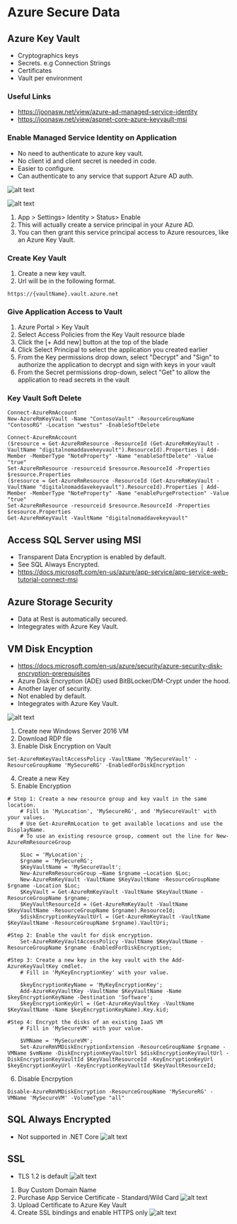 # Azure Secure Data

## Azure Key Vault
* Cryptographics keys
* Secrets. e.g Connection Strings
* Certificates 
* Vault per environment

### Useful Links
* https://joonasw.net/view/azure-ad-managed-service-identity
* https://joonasw.net/view/aspnet-core-azure-keyvault-msi

### Enable Managed Service Identity on Application
* No need to authenticate to azure key vault.
* No client id and client secret is needed in code.
* Easier to configure.
* Can authenticate to any service that support Azure AD auth.

![alt text](img/msi.png "MSI")

![alt text](img/dev.png "MSI Development")

1. App > Settings> Identity > Status> Enable
2. This will actually create a service principal in your Azure AD.
3. You can then grant this service principal access to Azure resources, like an Azure Key Vault.

### Create Key Vault
1. Create a new key vault.
2. Url will be in the following format.
```
https://{vaultName}.vault.azure.net
```

### Give Application Access to Vault
1. Azure Portal > Key Vault
2. Select Access Policies from the Key Vault resource blade
3. Click the [+ Add new] button at the top of the blade
4. Click Select Principal to select the application you created earlier
5. From the Key permissions drop down, select "Decrypt" and "Sign" to authorize the application to decrypt and sign with keys in your vault
6. From the Secret permissions drop-down, select "Get" to allow the application to read secrets in the vault

### Key Vault Soft Delete
```
Connect-AzureRmAccount
New-AzureRmKeyVault -Name "ContosoVault" -ResourceGroupName "ContosoRG" -Location "westus" -EnableSoftDelete

Connect-AzureRmAccount
($resource = Get-AzureRmResource -ResourceId (Get-AzureRmKeyVault -VaultName "digitalnomaddavekeyvault").ResourceId).Properties | Add-Member -MemberType "NoteProperty" -Name "enableSoftDelete" -Value "true"
Set-AzureRmResource -resourceid $resource.ResourceId -Properties $resource.Properties
($resource = Get-AzureRmResource -ResourceId (Get-AzureRmKeyVault -VaultName "digitalnomaddavekeyvault").ResourceId).Properties | Add-Member -MemberType "NoteProperty" -Name "enablePurgeProtection" -Value "true"
Set-AzureRmResource -resourceid $resource.ResourceId -Properties $resource.Properties
Get-AzureRmKeyVault -VaultName "digitalnomaddavekeyvault"
```

## Access SQL Server using MSI
* Transparent Data Encryption is enabled by default.
* See SQL Always Encrypted.
* https://docs.microsoft.com/en-us/azure/app-service/app-service-web-tutorial-connect-msi

## Azure Storage Security
* Data at Rest is automatically secured.
* Integegrates with Azure Key Vault.

## VM Disk Encyption
* https://docs.microsoft.com/en-us/azure/security/azure-security-disk-encryption-prerequisites
* Azure Disk Encryption (ADE) used BitBLocker/DM-Crypt under the hood.
* Another layer of security.
* Not enabled by default.
* Integegrates with Azure Key Vault.

![alt text](img/vm.png "vm")

1. Create new Windows Server 2016 VM
2. Download RDP file
3. Enable Disk Encryption on Vault
```
Set-AzureRmKeyVaultAccessPolicy -VaultName 'MySecureVault' -ResourceGroupName 'MySecureRG' -EnabledForDiskEncryption
```
4. Create a new Key
5. Enable Encryption
```
# Step 1: Create a new resource group and key vault in the same location.
    # Fill in 'MyLocation', 'MySecureRG', and 'MySecureVault' with your values.
    # Use Get-AzureRmLocation to get available locations and use the DisplayName.
    # To use an existing resource group, comment out the line for New-AzureRmResourceGroup

    $Loc = 'MyLocation';
    $rgname = 'MySecureRG';
    $KeyVaultName = 'MySecureVault'; 
    New-AzureRmResourceGroup –Name $rgname –Location $Loc;
    New-AzureRmKeyVault -VaultName $KeyVaultName -ResourceGroupName $rgname -Location $Loc;
    $KeyVault = Get-AzureRmKeyVault -VaultName $KeyVaultName -ResourceGroupName $rgname;
    $KeyVaultResourceId = (Get-AzureRmKeyVault -VaultName $KeyVaultName -ResourceGroupName $rgname).ResourceId;
    $diskEncryptionKeyVaultUrl = (Get-AzureRmKeyVault -VaultName $KeyVaultName -ResourceGroupName $rgname).VaultUri;

#Step 2: Enable the vault for disk encryption.
    Set-AzureRmKeyVaultAccessPolicy -VaultName $KeyVaultName -ResourceGroupName $rgname -EnabledForDiskEncryption;

#Step 3: Create a new key in the key vault with the Add-AzureKeyVaultKey cmdlet.
    # Fill in 'MyKeyEncryptionKey' with your value.

    $keyEncryptionKeyName = 'MyKeyEncryptionKey';
    Add-AzureKeyVaultKey -VaultName $KeyVaultName -Name $keyEncryptionKeyName -Destination 'Software';
    $keyEncryptionKeyUrl = (Get-AzureKeyVaultKey -VaultName $KeyVaultName -Name $keyEncryptionKeyName).Key.kid;

#Step 4: Encrypt the disks of an existing IaaS VM
    # Fill in 'MySecureVM' with your value. 

    $VMName = 'MySecureVM';
    Set-AzureRmVMDiskEncryptionExtension -ResourceGroupName $rgname -VMName $vmName -DiskEncryptionKeyVaultUrl $diskEncryptionKeyVaultUrl -DiskEncryptionKeyVaultId $KeyVaultResourceId -KeyEncryptionKeyUrl $keyEncryptionKeyUrl -KeyEncryptionKeyVaultId $KeyVaultResourceId;
```
6. Disable Encrpytion
```
Disable-AzureRmVMDiskEncryption -ResourceGroupName 'MySecureRG' -VMName 'MySecureVM' -VolumeType "all"
```

## SQL Always Encrypted
* Not supported in .NET Core
![alt text](img/ae.png "ae")

## SSL
* TLS 1.2 is default
![alt text](img/tls.png "TLS")

1. Buy Custom Domain Name
2. Purchase App Service Certificate - Standard/Wild Card
![alt text](img/cert.png "cert")
3. Upload Certificate to Azure Key Vault
4. Create SSL bindings and enable HTTPS only
![alt text](img/private.png "private")